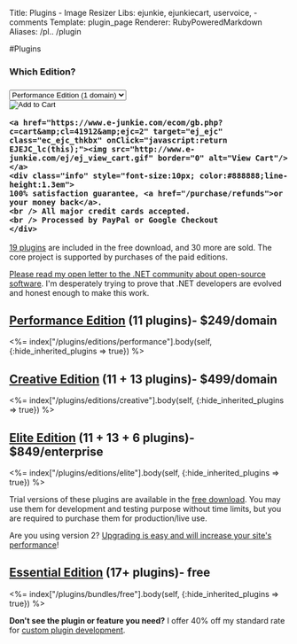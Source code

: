 Title: Plugins - Image Resizer
Libs: ejunkie, ejunkiecart, uservoice, -comments
Template: plugin_page
Renderer: RubyPoweredMarkdown
Aliases: /pl.. /plugin

#Plugins


<div class="buySidebar">
	<form action="https://www.e-junkie.com/ecom/gb.php?c=cart&amp;i=1197635&amp;cl=41912&amp;ejc=2" target="ej_ejc" method="POST" accept-charset="UTF-8">
  <h3>Which Edition?<h3/>
  <select name="o1">
  <option value="Performance Edition (1 domain)">Performance Edition (1 domain)</option>
  <option value="Creative Edition (1 domain)">Creative Edition (1 domain)</option>
  <option value="Elite Edition (1 enterprise)">Elite Edition (1 enterprise)</option>
  </select>
  <br/>
  <input type="image" src="http://www.e-junkie.com/ej/ej_add_to_cart.gif" border="0"  alt="Add to Cart" class="ec_ejc_thkbx" onClick="javascript:return EJEJC_lc(this.parentNode);"/>
  </form>
  

	<a href="https://www.e-junkie.com/ecom/gb.php?c=cart&amp;cl=41912&amp;ejc=2" target="ej_ejc" class="ec_ejc_thkbx" onClick="javascript:return EJEJC_lc(this);"><img src="http://www.e-junkie.com/ej/ej_view_cart.gif" border="0" alt="View Cart"/></a>
	<div class="info" style="font-size:10px; color:#888888;line-height:1.3em">
	100% satisfaction guarantee, <a href="/purchase/refunds">or your money back</a>.
	<br /> All major credit cards accepted. 
	<br /> Processed by PayPal or Google Checkout
	</div>

</div>


[19 plugins](/plugins/bundles/free) are included in the free download, and 30 more are sold. The core project is supported by purchases of the paid editions.

[Please read my open letter to the .NET community about open-source software](/openletter). I'm desperately trying to prove that .NET developers are evolved and honest enough to make this work.


## [Performance Edition](/plugins/editions/performance) (11 plugins)- <span class="price">$249/domain</span>


<%= index["/plugins/editions/performance"].body(self, {:hide_inherited_plugins => true}) %>


## [Creative Edition](/plugins/editions/created) (11 + 13 plugins)- <span class="price">$499/domain</span>

<%= index["/plugins/editions/creative"].body(self, {:hide_inherited_plugins => true}) %>


## [Elite Edition](/plugins/editions/elite) (11 + 13 + 6 plugins)- <span class="price">$849/enterprise</span>

<%= index["/plugins/editions/elite"].body(self, {:hide_inherited_plugins => true}) %>



Trial versions of these plugins are available in the [free download](/download). You may use them for development and testing purpose without time limits, but you 
are required to purchase them for production/live use.

Are you using version 2? [Upgrading is easy and will increase your site's performance](/docs/2to3/)!

## [Essential Edition](/plugins/bundles/free) (17+ plugins)- <span class="price">free</span>

<%= index["/plugins/bundles/free"].body(self, {:hide_inherited_plugins => true}) %>


**Don't see the plugin or feature you need?** I offer 40% off my standard rate for [custom plugin development](/plugins/custom).
